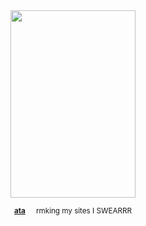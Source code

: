 <div align="center">
 

<img align="center" width="200" height="300" src="https://files.catbox.moe/kh0qsm.png">

<div align="center"> 

<sub> [**ata**](https://inumaki.atabook.org/)⠀⠀rmking my sites I SWEARRR</sub>
